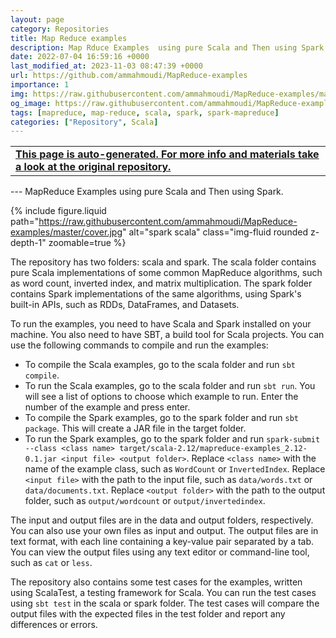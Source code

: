 ```yaml
---
layout: page
category: Repositories
title: Map Reduce examples
description: Map Rduce Examples  using pure Scala and Then using Spark
date: 2022-07-04 16:59:16 +0000
last_modified_at: 2023-11-03 08:47:39 +0000
url: https://github.com/ammahmoudi/MapReduce-examples
importance: 1
img: https://raw.githubusercontent.com/ammahmoudi/MapReduce-examples/master/cover.jpg
og_image: https://raw.githubusercontent.com/ammahmoudi/MapReduce-examples/master/cover.jpg
tags: [mapreduce, map-reduce, scala, spark, spark-mapreduce]
categories: ["Repository", Scala]
---
```

<div id="open-in-github" > <table class="table-cv list-group-table"> <tbody> <tr>    <td class="list-group-name"><b>   <a href="https://github.com/ammahmoudi/MapReduce-examples" rel="external nofollow noopener" target="_blank"><i class="fa-brands fa-github"></i> This page is auto-generated. For more info and materials take a look at the original repository.</a> </b></td></tr> </tbody> </table></div>
---
MapReduce Examples using pure Scala and Then using Spark.

{% include figure.liquid path="https://raw.githubusercontent.com/ammahmoudi/MapReduce-examples/master/cover.jpg" alt="spark scala" class="img-fluid rounded z-depth-1" zoomable=true %}

The repository has two folders: scala and spark. The scala folder contains pure Scala implementations of some common MapReduce algorithms, such as word count, inverted index, and matrix multiplication. The spark folder contains Spark implementations of the same algorithms, using Spark's built-in APIs, such as RDDs, DataFrames, and Datasets.

To run the examples, you need to have Scala and Spark installed on your machine. You also need to have SBT, a build tool for Scala projects. You can use the following commands to compile and run the examples:

- To compile the Scala examples, go to the scala folder and run `sbt compile`.
- To run the Scala examples, go to the scala folder and run `sbt run`. You will see a list of options to choose which example to run. Enter the number of the example and press enter.
- To compile the Spark examples, go to the spark folder and run `sbt package`. This will create a JAR file in the target folder.
- To run the Spark examples, go to the spark folder and run `spark-submit --class <class name> target/scala-2.12/mapreduce-examples_2.12-0.1.jar <input file> <output folder>`. Replace `<class name>` with the name of the example class, such as `WordCount` or `InvertedIndex`. Replace `<input file>` with the path to the input file, such as `data/words.txt` or `data/documents.txt`. Replace `<output folder>` with the path to the output folder, such as `output/wordcount` or `output/invertedindex`.

The input and output files are in the data and output folders, respectively. You can also use your own files as input and output. The output files are in text format, with each line containing a key-value pair separated by a tab. You can view the output files using any text editor or command-line tool, such as `cat` or `less`.

The repository also contains some test cases for the examples, written using ScalaTest, a testing framework for Scala. You can run the test cases using `sbt test` in the scala or spark folder. The test cases will compare the output files with the expected files in the test folder and report any differences or errors.